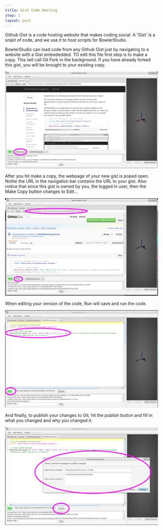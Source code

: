 ```yaml
---
title: Gist Code Hosting
step: 1
layout: post
---
```


Github Gist is a code hosting website that makes coding social. A 'Gist' is a snipit of code, and we use it to host scripts for BowlerStudio.

BowlerStudio can load code from any Github Gist just by navigating to a website with a Gist embededded. TO edit this file first step is to make a copy. This iwll call Git Fork in the background. If you have already forked this gist, you will be brought to your existing copy. 

<img src="/img/bowlerstudioscreengrab/clickonname.png" alt="BowlerStudio Screen Cap" class="img-responsive" >

After you hit make a copy, the webpage of your new gist is poped open. Nothe the URL in the navigation bar contains the URL to your gist. Also notice that since this gist is owned by you, the logged in user, then the Make Copy button changes to Edit...

<img src="/img/bowlerstudioscreengrab/fork.png" alt="BowlerStudio Screen Cap" class="img-responsive" >

When editing your version of the code, Run will save and run the code.  

<img src="/img/bowlerstudioscreengrab/editGist.png" alt="BowlerStudio Screen Cap" class="img-responsive" >

And finally, to publish your changes to Git, hit the publish button and fill in what you changed and why you changed it. 

<img src="/img/bowlerstudioscreengrab/updateGist.png" alt="BowlerStudio Screen Cap" class="img-responsive" >
